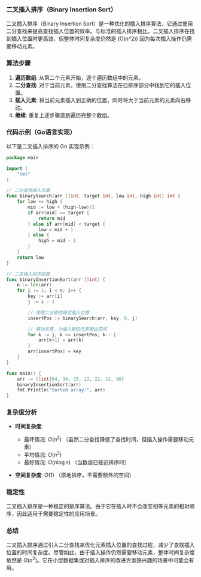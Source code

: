 ### 二叉插入排序（Binary Insertion Sort）

二叉插入排序（Binary Insertion Sort）是一种优化的插入排序算法，它通过使用二分查找来提高查找插入位置的效率。与标准的插入排序相比，二叉插入排序在找到插入位置时更高效，但整体时间复杂度仍然是 \(O(n^2)\) 因为每次插入操作仍需要移动元素。

### 算法步骤

1. **遍历数组**: 从第二个元素开始，逐个遍历数组中的元素。
2. **二分查找**: 对于当前元素，使用二分查找算法在已排序部分中找到它的插入位置。
3. **插入元素**: 将当前元素插入到正确的位置，同时将大于当前元素的元素向右移动。
4. **继续**: 重复上述步骤直到遍历完整个数组。

### 代码示例（Go语言实现）

以下是二叉插入排序的 Go 实现示例：

```go
package main

import (
	"fmt"
)

// 二分查找插入位置
func binarySearch(arr []int, target int, low int, high int) int {
	for low <= high {
		mid := low + (high-low)/2
		if arr[mid] == target {
			return mid
		} else if arr[mid] < target {
			low = mid + 1
		} else {
			high = mid - 1
		}
	}
	return low
}

// 二叉插入排序函数
func binaryInsertionSort(arr []int) {
	n := len(arr)
	for i := 1; i < n; i++ {
		key := arr[i]
		j := i - 1

		// 使用二分查找确定插入位置
		insertPos := binarySearch(arr, key, 0, j)

		// 移动元素，为插入新的元素腾出空间
		for k := j; k >= insertPos; k-- {
			arr[k+1] = arr[k]
		}
		arr[insertPos] = key
	}
}

func main() {
	arr := []int{64, 34, 25, 12, 22, 11, 90}
	binaryInsertionSort(arr)
	fmt.Println("Sorted array:", arr)
}
```

### 复杂度分析

- **时间复杂度**:
  - 最坏情况: $O(n^2)$ （虽然二分查找降低了查找时间，但插入操作需要移动元素）
  - 平均情况: $O(n^2)$
  - 最好情况: $O(n \log n)$ （当数组已接近排序时）

- **空间复杂度**: $O(1)$ （原地排序，不需要额外的空间）

### 稳定性

二叉插入排序是一种稳定的排序算法。由于它在插入时不会改变相等元素的相对顺序，因此适用于需要稳定性的应用场景。

### 总结

二叉插入排序通过引入二分查找来优化元素插入位置的查找过程，减少了查找插入位置的时间复杂度。尽管如此，由于插入操作仍然需要移动元素，整体时间复杂度依然是 $O(n^2)$。它在小型数据集或对插入排序的改进方案感兴趣的场景中可能会有用。